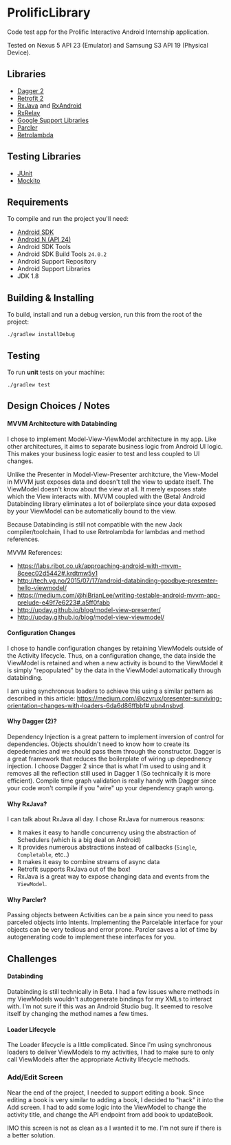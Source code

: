 # ProlificLibrary

Code test app for the Prolific Interactive Android Internship application.

Tested on Nexus 5 API 23 (Emulator) and Samsung S3 API 19 (Physical Device).

## Libraries
* [Dagger 2](http://google.github.io/dagger/)
* [Retrofit 2](http://square.github.io/retrofit/)
* [RxJava](https://github.com/ReactiveX/RxJava) and [RxAndroid](https://github.com/ReactiveX/RxAndroid)
* [RxRelay](https://github.com/JakeWharton/RxRelay)
* [Google Support Libraries](http://developer.android.com/tools/support-library/index.html)
* [Parcler](https://github.com/johncarl81/parceler)
* [Retrolambda](https://github.com/evant/gradle-retrolambda)

## Testing Libraries
* [JUnit](http://junit.org/junit4/)
* [Mockito](http://mockito.org/)

## Requirements
To compile and run the project you'll need:

- [Android SDK](http://developer.android.com/sdk/index.html)
- [Android N (API 24)](http://developer.android.com/tools/revisions/platforms.html)
- Android SDK Tools
- Android SDK Build Tools `24.0.2`
- Android Support Repository
- Android Support Libraries
- JDK 1.8


Building & Installing
--------

To build, install and run a debug version, run this from the root of the project:

```
./gradlew installDebug
```

Testing
-------

To run **unit** tests on your machine:

```
./gradlew test
```

Design Choices / Notes
--------

#### MVVM Architecture with Databinding
I chose to implement Model-View-ViewModel architecture in my app. Like other architectures, it aims to separate business logic from Android UI logic. This makes your business logic easier to test and less coupled to UI changes.

Unlike the Presenter in Model-View-Presenter architcture, the View-Model in MVVM just exposes data and doesn't tell the view to update itself. The ViewModel doesn't know about the view at all. It merely exposes state which the View interacts with. MVVM coupled with the (Beta) Android Databinding library eliminates a lot of boilerplate since your data exposed by your ViewModel can be automatically bound to the view.

Because Databinding is still not compatible with the new Jack compiler/toolchain, I had to use Retrolambda for lambdas and method references.

MVVM References:
- https://labs.ribot.co.uk/approaching-android-with-mvvm-8ceec02d5442#.krdtmw5y1
- http://tech.vg.no/2015/07/17/android-databinding-goodbye-presenter-hello-viewmodel/
- https://medium.com/@hiBrianLee/writing-testable-android-mvvm-app-prelude-e49f7e6223#.a5ff0fabb
- http://upday.github.io/blog/model-view-presenter/
- http://upday.github.io/blog/model-view-viewmodel/

#### Configuration Changes
I chose to handle configuration changes by retaining ViewModels outside of the Activity lifecycle. Thus, on a configuration change, the data inside the ViewModel is retained and when a new activity is bound to the ViewModel it is simply "repopulated" by the data in the ViewModel automatically through databinding.

I am using synchronous loaders to achieve this using a similar pattern as described in this article: https://medium.com/@czyrux/presenter-surviving-orientation-changes-with-loaders-6da6d86ffbbf#.ubn4nsbvd.

#### Why Dagger (2)?
Dependency Injection is a great pattern to implement inversion of control for dependencies. Objects shouldn't need to know how to create its depedenncies and we should pass them through the constructor. Dagger is a great framework that reduces the boilerplate of wiring up depednency injection. I choose Dagger 2 since that is what I'm used to using and it removes all the reflection still used in Dagger 1 (So technically it is more efficient). Compile time graph validation is really handy with Dagger since your code won't compile if you "wire" up your dependency graph wrong.

#### Why RxJava?
I can talk about RxJava all day. I chose RxJava for numerous reasons:
- It makes it easy to handle concurrency using the abstraction of Schedulers (which is a big deal on Android)
- It provides numerous abstractions instead of callbacks (`Single`, `Completable`, etc..)
- It makes it easy to combine streams of async data
- Retrofit supports RxJava out of the box!
- RxJava is a great way to expose changing data and events from the `ViewModel`.

#### Why Parcler?
Passing objects between Activities can be a pain since you need to pass parceled objects into Intents. Implementing the Parcelable interface for your objects can be very tedious and error prone. Parcler saves a lot of time by autogenerating code to implement these interfaces for you.

Challenges
--------

#### Databinding
Databinding is still technically in Beta. I had a few issues where methods in my ViewModels wouldn't autogenerate bindings for my XMLs to interact with. I'm not sure if this was an Android Studio bug. It seemed to resolve itself by changing the method names a few times. 

#### Loader Lifecycle
The Loader lifecycle is a little complicated. Since I'm using synchronous loaders to deliver ViewModels to my activities, I had to make sure to only call ViewModels after the appropriate Activity lifecycle methods.

### Add/Edit Screen
Near the end of the project, I needed to support editing a book. Since editing a book is very similar to adding a book, I decided to "hack" it into the Add screen. I had to add some logic into the ViewModel to change the activity title, and change the API endpoint from add book to updateBook.

IMO this screen is not as clean as a I wanted it to me. I'm not sure if there is a better solution.




